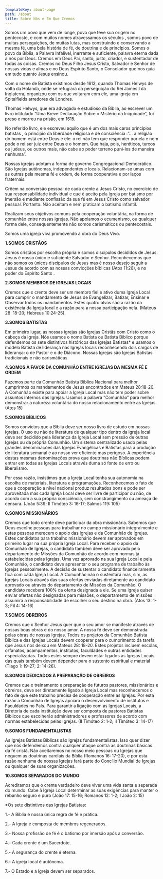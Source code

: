 ```yaml
---
templateKey: about-page
path: /about
title: Sobre Nós e Em Que Cremos
---
```

<!--StartFragment-->

Somos um povo que vem de longe, povo que teve sua origem no pentecoste, e com muitos nomes atravessamos os séculos , somos povo de muitas perseguições, de muitas lutas, mas construindo e conservando a mesma fé, uma bela história de fé, de doutrina e de princípios. Somos o povo da Bíblia, a Palavra Infalível, inerrante e suficiente, palavra eterna dada a nós por Deus. Cremos em Deus Pai, santo, justo, criador, e sustentador de todas as coisas. Cremos no Deus Filho Jesus Cristo, Salvador e Senhor de nossas vidas e almas e no Deus Espírito Santo, o Consolador que nos guia em tudo quanto Jesus ensinou.

Com o nome de Batista existimos desde 1612, quando Thomas Helwys de volta da Holanda, onde se refugiara da perseguição do Rei James I da Inglaterra, organizou com os que voltaram com ele, uma igreja em Spitalfields arredores de Londres.

Thomas Helwys, que era advogado e estudioso da Bíblia, ao escrever um livro intitulado “Uma Breve Declaração Sobre o Mistério da Iniquidade”, foi preso e morreu na prisão, em 1615.

No referido livro, ele escreveu aquilo que é um dos mais caros princípios batistas , o principio da liberdade religiosa e de consciência :”… a religião do homem está entre Deus e ele: o rei não tem que responder por ela e nem pode o rei ser juiz entre Deus e o homem. Que haja, pois, heréticos, turcos ou judeus, ou outros mais, não cabe ao poder terreno puni-los de maneira nenhuma”.

Nossas igrejas adotam a forma de governo Congregacional Democrático. São Igrejas autônomas, independentes e locais. Relacionam-se umas com as outras pela mesma fé e ordem, de forma cooperativa e por laços fraternais.

Crêem na conversão pessoal de cada crente a Jesus Cristo, no exercício de sua responsabilidade individual e que é aceito pela Igreja por batismo por imersão e mediante confissão da sua fé em Jesus Cristo como salvador pessoal. Portanto. Não aceitam e nem praticam o batismo infantil.

Realizam seus objetivos comuns pela cooperação voluntária, na forma de comunhão entre nossas igrejas. Não apoiamos o ecumenismo, ou qualquer forma dele, consequentemente não somos carismáticos ou pentecostais.

Somos uma igreja viva promovendo a obra do Deus Vivo.

**1.SOMOS CRISTÃOS**

Somos cristãos por escolha própria e somos discípulos decididos de Jesus. Jesus é nosso único e suficiente Salvador e Senhor. Reconhecemos que não somos os únicos discípulos de Jesus mas é nosso desejo seguir a Jesus de acordo com as nossas convicções bíblicas (Atos 11:26), e no poder do Espírito Santo .

**2.SOMOS MEMBROS DE IGREJAS LOCAIS**

Cremos que o crente deve ser um membro fiel e ativo duma Igreja Local para cumprir o mandamento de Jesus de Evangelizar, Batizar, Ensinar e Observar todos os mandamentos. Estes quatro alvos são a razão da existência da Igreja local e a razão para a nossa participação nela. (Mateus 28: 18-20; Hebreus 10:24-25).

**3.SOMOS BATISTAS**

Em primeiro lugar, as nossas igrejas são Igrejas Cristãs com Cristo como o cabeça da Igreja. Nós usamos o nome Batista ou Batista Bíblico porque defendemos os sete distintivos históricos das Igrejas Batistas* e usamos o modelo Batista de liderança nas Igrejas locais reconhecendo dois cargos de liderança: o de Pastor e o de Diácono. Nossas Igrejas são Igrejas Batistas tradicionais e não carismáticas.

**4.SOMOS A FAVOR DA COMUNHÃO ENTRE IGREJAS DA MESMA FÉ E ORDEM**

Fazemos parte da Comunhão Batista Bíblica Nacional para melhor cumprirmos os mandamentos de Jesus encontrados em Mateus 28:18-20. A Comunhão existe para apoiar a Igreja Local mas não tem poder sobre assuntos internos das Igrejas. Usamos a palavra “Comunhão” para melhor demonstrar a natureza voluntária do nosso relacionamento entre as Igrejas. (Atos 15)

**5.SOMOS BÍBLICOS**

Somos convictos que a Bíblia deve ser nosso livro de estudo em nossas igrejas. O uso ou não de literatura de qualquer tipo dentro da igreja local deve ser decidido pela liderança da Igreja Local sem pressão de outras Igrejas ou da própria Comunhão. Um sistema centralizado usado pelas grandes denominações das Igrejas Evangélicas e Batistas para a produção de literatura semanal é ao nosso ver eficiente mas perigoso. A experiência destas mesmas denominações prova que doutrinas não Bíblicas podem entrar em todas as Igrejas Locais através duma só fonte de erro ou liberalismo.

Por essa razão, insistimos que a Igreja Local tenha sua autonomia na escolha de materiais, literatura e programações. Reconhecemos o fato de que a cooperação a nível nacional produz resultados bons e pode ser aproveitada mas cada Igreja Local deve ser livre de participar ou não, de acordo com a sua própria consciência, sem constrangimento ou ameaça de censura. (João 5:39; II Timóteo 3: 16-17; Salmos 119: 105)

**6.SOMOS MISSIONÁRIOS**

Cremos que todo crente deve participar da obra missionária. Sabemos que Deus escolhe pessoas para trabalhar no campo missionário integralmente e estas pessoas merecem o apoio das Igrejas e da Comunhão de Igrejas. Estes candidatos para trabalho missionário devem ser aprovados em primeiro lugar na sua própria Igreja Local. Para receber o apoio da Comunhão de Igrejas, o candidato também deve ser aprovado pelo departamento de Missões da Comunhão de acordo com normas já estabelecidas pelas Igrejas. Uma vez aprovado na sua Igreja Local e pela Comunhão, o candidato deve apresentar o seu programa de trabalho às Igrejas pessoalmente. A decisão de sustentar o candidato financeiramente fica com cada Igreja Local. A Comunhão não o sustentará mas, sim, as Igrejas Locais através das suas ofertas enviadas diretamente ao candidato aprovado ou através do departamento de Missões da Comunhão. O candidato receberá 100% da oferta designada a ele. Se uma Igreja quiser enviar ofertas não designadas para missões, o departamento de missões assumirá a responsabilidade de escolher o seu destino na obra. (Atos 13: 1-3; Fil 4: 14-16)

**7.SOMOS OBREIROS**

Cremos que o Senhor Jesus quer que o seu amor se manifeste através de nossas boas obras e do nosso amor. A nossa fé deve ser demonstrada pelas obras de nossas Igrejas. Todos os projetos da Comunhão Batista Bíblica e das Igrejas Locais devem cooperar para o cumprimento da tarefa que Jesus nos deixou em Mateus 28: 18-20. Estes projetos incluem escolas, orfanatos, acampamentos, institutos, faculdades e outras entidades especializadas. Todos estes sempre devem estar ligados às Igrejas Locais das quais também devem depender para o sustento espiritual e material (Tiago 1: 19-27; 2: 14-26).

**8.SOMOS DEDICADOS À PREPARAÇÃO DE OBREIROS**

Cremos que o treinamento e preparação de futuros pastores, missionários e obreiros, deve ser diretamente ligado à Igreja Local mas reconhecemos o fato de que este trabalho precisa de cooperação entre as Igrejas. Por esta razão a Comunhão de Igrejas apoiará o desenvolvimento de institutos e Faculdades no País. Para garantir a ligação com as Igrejas Locais, a Diretoria de cada instituição deve ser composta de pastores Batistas Bíblicos que escolherão administradores e professores de acordo com normas estabelecidas pelas Igrejas. (II Timóteo 2: 1-2; II Timóteo 3: 14-17)

**9.SOMOS FUNDAMENTALISTAS**

As Igrejas Batistas Bíblicas são Igrejas fundamentalistas. Isso quer dizer que nós defendemos contra qualquer ataque contra as doutrinas básicas da fé cristã. Não aceitaremos no nosso meio pessoas ou Igrejas que neguem as doutrinas cardiais da Bíblia (Romanos 16: 17-20), e por esta razão nenhuma de nossas Igrejas fará parte do Concílio Mundial de Igrejas ou qualquer de suas organizações.

**10.SOMOS SEPARADOS DO MUNDO**

Acreditamos que o crente verdadeiro deve viver uma vida santa e separada do mundo. Cabe à Igreja Local determinar as suas exigências para manter o rebanho seguro e puro (João 17: 15-16; Romanos 12: 1-2; I João 2: 15)

\*Os sete distintivos das Igrejas Batistas:

1.- A Bíblia é nossa única regra de fé e prática.

2.- A Igreja é composta de membros regenerados.

3.- Nossa profissão de fé é o batismo por imersão após a conversão.

4.- Cada crente é um Sacerdote.

5.- A segurança do crente é eterna.

6.- A igreja local é autônoma.

7.- O Estado e a Igreja devem ser separados.

<!--EndFragment-->